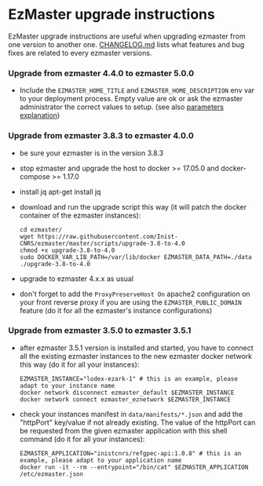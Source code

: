 # EzMaster upgrade instructions

EzMaster upgrade instructions are useful when upgrading ezmaster from one version to another one.
[CHANGELOG.md](CHANGELOG.md) lists what features and bug fixes are related to every ezmaster versions.

### Upgrade from ezmaster 4.4.0 to ezmaster 5.0.0

* Include the `EZMASTER_HOME_TITLE` and `EZMASTER_HOME_DESCRIPTION` env var to your deployment process. Empty value are ok or ask the ezmaster administrator the correct values to setup. (see also [parameters explanation](./DEVELOPER.md#environment-variables))

### Upgrade from ezmaster 3.8.3 to ezmaster 4.0.0

* be sure your ezmaster is in the version 3.8.3
* stop ezmaster and upgrade the host to docker >= 17.05.0 and docker-compose >= 1.17.0
* install jq apt-get install jq
* download and run the upgrade script this way (it will patch the docker container of the ezmaster instances):

  ```shell
  cd ezmaster/
  wget https://raw.githubusercontent.com/Inist-CNRS/ezmaster/master/scripts/upgrade-3.8-to-4.0
  chmod +x upgrade-3.8-to-4.0
  sudo DOCKER_VAR_LIB_PATH=/var/lib/docker EZMASTER_DATA_PATH=./data ./upgrade-3.8-to-4.0
  ```

* upgrade to ezmaster 4.x.x as usual
* don't forget to add the `ProxyPreserveHost On` apache2 configuration on your front reverse proxy if you are using the `EZMASTER_PUBLIC_DOMAIN` feature (do it for all the ezmaster's instance configurations)

### Upgrade from ezmaster 3.5.0 to ezmaster 3.5.1

* after ezmaster 3.5.1 version is installed and started, you have to connect all the existing ezmaster instances to the new ezmaster docker network this way (do it for all your instances):

  ```shell
  EZMASTER_INSTANCE="lodex-ezark-1" # this is an example, please adapt to your instance name
  docker network disconnect ezmaster_default $EZMASTER_INSTANCE
  docker network connect ezmaster_eznetwork $EZMASTER_INSTANCE
  ```

* check your instances manifest in `data/manifests/*.json` and add the "httpPort" key/value if not already existing. The value of the httpPort can be requested from the given ezmaster application with this shell command (do it for all your instances):

  ```shell
  EZMASTER_APPLICATION="inistcnrs/refgpec-api:1.0.8" # this is an example, please adapt to your application name
  docker run -it --rm --entrypoint="/bin/cat" $EZMASTER_APPLICATION /etc/ezmaster.json
  ```

